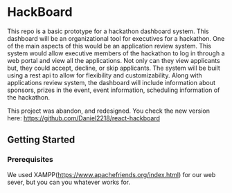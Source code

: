 # HackBoard

This repo is a basic prototype for a hackathon dashboard system. This dashboard will be an organizational tool for executives for a hackathon. One of the main aspects of this would be an application review system. This system would allow executive members of the hackathon to log in through a web portal and view all the applications. Not only can they view applicants but, they could accept, decline, or skip applicants. The system will be built using a rest api to allow for flexibility and customizability. Along with applications review system, the dashboard will include information about sponsors, prizes in the event, event information, scheduling information of the hackathon.

This project was abandon, and redesigned. You check the new version here: https://github.com/Daniel2218/react-hackboard

## Getting Started

### Prerequisites

We used XAMPP(https://www.apachefriends.org/index.html) for our web sever, but you can you whatever works for.


 
